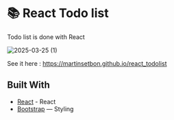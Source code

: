 # 📚 React Todo list

Todo list is done with React


![2025-03-25 (1)](https://github.com/user-attachments/assets/9670b80e-3377-4852-9263-cb945a415460)


See it here : https://martinsetbon.github.io/react_todolist

## Built With
- [React](https://fr.react.dev/) - React 
- [Bootstrap](https://getbootstrap.com/) — Styling
